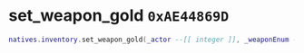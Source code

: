 # set_weapon_gold `0xAE44869D`

```lua
natives.inventory.set_weapon_gold(_actor --[[ integer ]], _weaponEnum --[[ integer ]], _gold --[[ boolean ]])
```